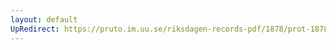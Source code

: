 ```yaml
---
layout: default
UpRedirect: https://pruto.im.uu.se/riksdagen-records-pdf/1878/prot-1878--ak--009/prot-1878--ak--009_027.pdf
---
```

